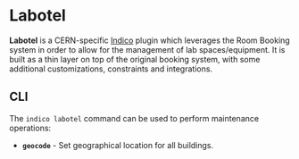 # Labotel

**Labotel** is a CERN-specific [Indico](https://getindico.io) plugin which leverages the Room Booking system in order
to allow for the management of lab spaces/equipment. It is built as a thin layer on top of the original booking system,
with some additional customizations, constraints and integrations.

## CLI

The `indico labotel` command can be used to perform maintenance operations:

 * **`geocode`** - Set geographical location for all buildings.
